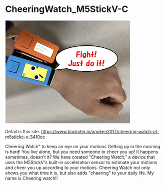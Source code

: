 # CheeringWatch_M5StickV-C

<img src="https://github.com/anoken/CheeringWatch_M5StickC-V/blob/master/img/010.jpg" width="400">

Detail is this site.
https://www.hackster.io/anoken2017/cheering-watch-of-m5stickc-v-34f0cc

Cheering Watch" to keep an eye on your motions
Getting up in the morning is hard! You live alone, but you need someone to cheer you up! It happens sometimes, doesn't it?
We have created "Cheering Watch," a device that uses the M5StickV's built-in acceleration sensor to estimate your motions and cheer you up according to your motions.
Cheering Watch not only shows you what time it is, but also adds "cheering" to your daily life.
My name is Cheering watch!!
